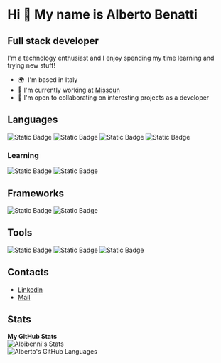 Hi 👋 My name is Alberto Benatti
=================================

Full stack developer
---------------------------------
I'm a technology enthusiast and I enjoy spending my time learning and trying new stuff!

*   🌍  I'm based in Italy
*   🚀  I'm currently working at [Missoun](https://www.missoun.com/)
*   🤝  I'm open to collaborating on interesting projects as a developer

## Languages
![Static Badge](https://img.shields.io/badge/typescript-0054E6?style=for-the-badge&logo=typescript&logoColor=white)
![Static Badge](https://img.shields.io/badge/javascript-F5C201?style=for-the-badge&logo=javascript&logoColor=white)
![Static Badge](https://img.shields.io/badge/java-ED8B00?style=for-the-badge&logo=openjdk&logoColor=white)
![Static Badge](https://img.shields.io/badge/Kotlin-7F52FF?style=for-the-badge&logo=Kotlin&logoColor=white)

### Learning
![Static Badge](https://img.shields.io/badge/go-4479A1?style=for-the-badge&logo=go&logoColor=white)
![Static Badge](https://img.shields.io/badge/rust-E54512?style=for-the-badge&logo=rust&logoColor=white)

## Frameworks
![Static Badge](https://img.shields.io/badge/react-059FD6?style=for-the-badge&logo=react&logoColor=white)
![Static Badge](https://img.shields.io/badge/NestJs-ea2845?style=for-the-badge&logo=nestjs&logoColor=white)

## Tools
![Static Badge](https://img.shields.io/badge/nodejs-339933?style=for-the-badge&logo=node.js&logoColor=white)
![Static Badge](https://img.shields.io/badge/docker-059FD6?style=for-the-badge&logo=docker&logoColor=white)
![Static Badge](https://img.shields.io/badge/git-E67001?style=for-the-badge&logo=git&logoColor=white)

## Contacts
- [Linkedin](https://www.linkedin.com/in/alberto-benatti-b0554911a/)
- [Mail](mailto:albi.benni8@gmail.com)


## Stats

<b>My GitHub Stats</b> </br>
![Albibenni's Stats](https://github-readme-stats.vercel.app/api?username=albibenni&show_icons=true&count_private=true&layout=compact&theme=highcontrast&hide_border=true&border_radius=10&card_width=545)</br>
![Alberto's GitHub Languages](https://github-readme-stats.vercel.app/api/top-langs/?username=albibenni&show_icons=true&count_private=true&theme=highcontrast&hide_border=true&show_icons=true&border_radius=10&card_width=545&layout=compact)</br>
